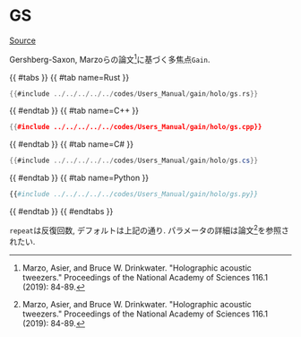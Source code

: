 # GS
[Source](https://github.com/shinolab/autd3-rs/blob/v32.0.0/autd3-gain-holo/src/linear_synthesis/gs.rs)

Gershberg-Saxon, Marzoらの論文[^marzo2019]に基づく多焦点`Gain`.

{{ #tabs }}
{{ #tab name=Rust }}
```rust
{{#include ../../../../../codes/Users_Manual/gain/holo/gs.rs}}
```
{{ #endtab }}
{{ #tab name=C++ }}
```cpp
{{#include ../../../../../codes/Users_Manual/gain/holo/gs.cpp}}
```
{{ #endtab }}
{{ #tab name=C# }}
```cs
{{#include ../../../../../codes/Users_Manual/gain/holo/gs.cs}}
```
{{ #endtab }}
{{ #tab name=Python }}
```python
{{#include ../../../../../codes/Users_Manual/gain/holo/gs.py}}
```
{{ #endtab }}
{{ #endtabs }}

`repeat`は反復回数, デフォルトは上記の通り.
パラメータの詳細は論文[^marzo2019]を参照されたい.

[^marzo2019]: Marzo, Asier, and Bruce W. Drinkwater. "Holographic acoustic tweezers." Proceedings of the National Academy of Sciences 116.1 (2019): 84-89.
